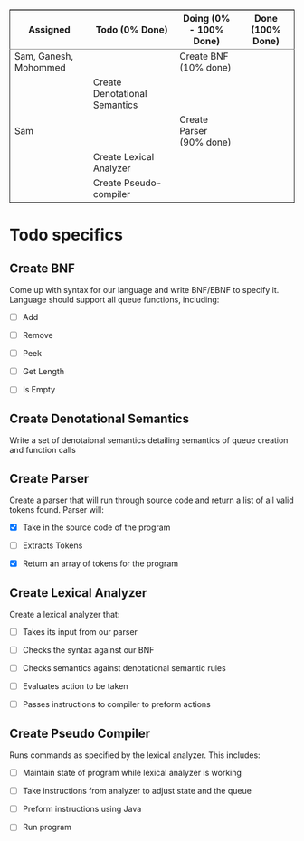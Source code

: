 <table border="2" cellspacing="0" cellpadding="6" rules="groups" frame="hsides">


<colgroup>
<col  class="org-left" />

<col  class="org-left" />

<col  class="org-left" />

<col  class="org-left" />
</colgroup>
<thead>
<tr>
<th scope="col" class="org-left">Assigned</th>
<th scope="col" class="org-left">Todo (0% Done)</th>
<th scope="col" class="org-left">Doing (0% - 100% Done)</th>
<th scope="col" class="org-left">Done (100% Done)</th>
</tr>
</thead>

<tbody>
<tr>
<td class="org-left">Sam, Ganesh, Mohommed</td>
<td class="org-left">&#xa0;</td>
<td class="org-left">Create BNF (10% done)</td>
<td class="org-left">&#xa0;</td>
</tr>


<tr>
<td class="org-left">&#xa0;</td>
<td class="org-left">Create Denotational Semantics</td>
<td class="org-left">&#xa0;</td>
<td class="org-left">&#xa0;</td>
</tr>


<tr>
<td class="org-left">Sam</td>
<td class="org-left">&#xa0;</td>
<td class="org-left">Create Parser (90% done)</td>
<td class="org-left">&#xa0;</td>
</tr>


<tr>
<td class="org-left">&#xa0;</td>
<td class="org-left">Create Lexical Analyzer</td>
<td class="org-left">&#xa0;</td>
<td class="org-left">&#xa0;</td>
</tr>


<tr>
<td class="org-left">&#xa0;</td>
<td class="org-left">Create Pseudo-compiler</td>
<td class="org-left">&#xa0;</td>
<td class="org-left">&#xa0;</td>
</tr>
</tbody>
</table>


# Todo specifics


## Create BNF

Come up with syntax for our language and write BNF/EBNF to specify it. Language should support all queue functions, including:

-   [ ] Add
-   [ ] Remove
-   [ ] Peek
-   [ ] Get Length
-   [ ] Is Empty


## Create Denotational Semantics

Write a set of denotaional semantics detailing semantics of queue creation and function calls


## Create Parser

Create a parser that will run through source code and return a list of all valid tokens found. Parser will:

-   [X] Take in the source code of the program
-   [ ] Extracts Tokens
-   [X] Return an array of tokens for the program


## Create Lexical Analyzer

Create a lexical analyzer that:

-   [ ] Takes its input from our parser
-   [ ] Checks the syntax against our BNF
-   [ ] Checks semantics against denotational semantic rules
-   [ ] Evaluates action to be taken
-   [ ] Passes instructions to compiler to preform actions


## Create Pseudo Compiler

Runs commands as specified by the lexical analyzer. This includes:

-   [ ] Maintain state of program while lexical analyzer is working
-   [ ] Take instructions from analyzer to adjust state and the queue
-   [ ] Preform instructions using Java
-   [ ] Run program

